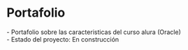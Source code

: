 <h1> Portafolio </h1>
- Portafolio sobre las caracteristicas del curso alura (Oracle) <br/>
- Estado del proyecto: En construcción <br/>
